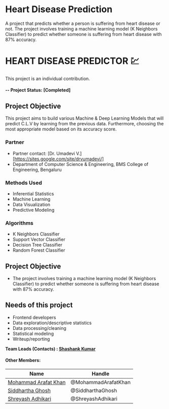 # Heart Disease Prediction
A project that predicts whether a person is suffering from heart disease or not.
The project involves training a machine learning model (K Neighbors Classifier) to predict whether someone is suffering from heart disease with 87% accuracy.


# HEART DISEASE PREDICTOR  :chart:	
This project is an individual contribution.

#### -- Project Status: [Completed]

## Project Objective
This project aims to build various Machine & Deep Learning Models that will predict C.L.V by learning from the previous data. Furthermore, choosing the most appropriate model based on its accuracy score.

### Partner
* Partner contact: [Dr. Umadevi V.] [https://sites.google.com/site/drvumadevi/]
* Department of Computer Science & Engineering, BMS College of Engineering, Bengaluru

### Methods Used
* Inferential Statistics
* Machine Learning
* Data Visualization
* Predictive Modeling

### Algorithms
* K Neighbors Classifier
* Support Vector Classifier
* Decision Tree Classifier
* Random Forest Classifier


## Project Objective

* The project involves training a machine learning model (K Neighbors Classifier) to predict whether someone is suffering from heart disease with 87% accuracy.

## Needs of this project

- Frontend developers
- Data exploration/descriptive statistics
- Data processing/cleaning
- Statistical modeling
- Writeup/reporting

**Team Leads (Contacts) : [Shashank Kumar](https://github.com/shashank195])**

#### Other Members:

|Name     |   Handle   | 
|---------|-----------------|
|[Mohammad Arafat Khan](https://github.com/Arafat2198)  | @MohammadArafatKhan |
|[Siddhartha Ghosh](https://github.com/siddhartha2000)  | @SiddharthaGhosh    |
|[Shreyash Adhikari](https://github.com/Shreyash-BMSCE) | @ShreyashAdhikari   |
